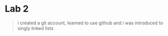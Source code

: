 # Lab 2

> i created a git account, learned to use github and i was introduced to singly linked lists



